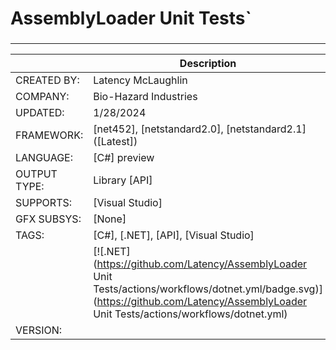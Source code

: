 ﻿# AssemblyLoader Unit Tests`
###


---


|              |   Description                                                  |
|--------------|----------------------------------------------------------------|
| CREATED BY:  | Latency McLaughlin                                                     |
| COMPANY:     | Bio-Hazard Industries                                                     |
| UPDATED:     | 1/28/2024                          |
| FRAMEWORK:   | [net452], [netstandard2.0], [netstandard2.1] ([Latest])                                |
| LANGUAGE:    | [C#] preview                                            |
| OUTPUT TYPE: | Library [API]                                            |
| SUPPORTS:    | [Visual Studio]                                                |
| GFX SUBSYS:  | [None]                                                     |
| TAGS:        | [C#], [.NET], [API], [Visual Studio]                                                |
|              | [![.NET](https://github.com/Latency/AssemblyLoader Unit Tests/actions/workflows/dotnet.yml/badge.svg)](https://github.com/Latency/AssemblyLoader Unit Tests/actions/workflows/dotnet.yml)                                                    |
| VERSION:     |                                                     |


